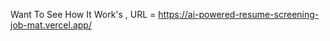 Want To See How It Work's ,
                            URL = https://ai-powered-resume-screening-job-mat.vercel.app/
